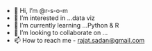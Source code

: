 - 👋 Hi, I’m @r-s-o-m
- 👀 I’m interested in ...data viz 
- 🌱 I’m currently learning ...Python & R
- 💞️ I’m looking to collaborate on ...
- 📫 How to reach me - rajat.sadan@gmail.com

<!---
r-s-o-m/r-s-o-m is a ✨ special ✨ repository because its `README.md` (this file) appears on your GitHub profile.
You can click the Preview link to take a look at your changes.
--->

